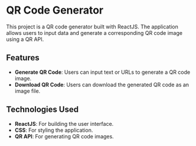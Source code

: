 # QR Code Generator

This project is a QR code generator built with ReactJS. The application allows users to input data and generate a corresponding QR code image using a QR API.

## Features

- **Generate QR Code**: Users can input text or URLs to generate a QR code image.
- **Download QR Code**: Users can download the generated QR code as an image file.

## Technologies Used

- **ReactJS**: For building the user interface.
- **CSS**: For styling the application.
- **QR API**: For generating QR code images.